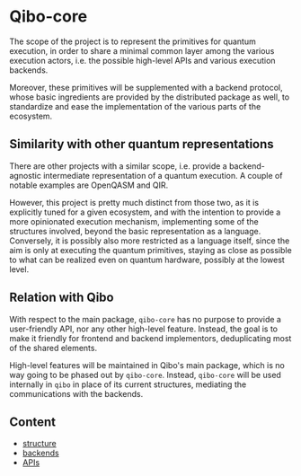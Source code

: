 # Qibo-core

The scope of the project is to represent the primitives for quantum execution, in order
to share a minimal common layer among the various execution actors, i.e. the possible
high-level APIs and various execution backends.

Moreover, these primitives will be supplemented with a backend protocol, whose basic
ingredients are provided by the distributed package as well, to standardize and ease the
implementation of the various parts of the ecosystem.

## Similarity with other quantum representations

There are other projects with a similar scope, i.e. provide a backend-agnostic
intermediate representation of a quantum execution.
A couple of notable examples are OpenQASM and QIR.

However, this project is pretty much distinct from those two, as it is explicitly tuned
for a given ecosystem, and with the intention to provide a more opinionated execution
mechanism, implementing some of the structures involved, beyond the basic representation
as a language.
Conversely, it is possibly also more restricted as a language itself, since the
aim is only at executing the quantum primitives, staying as close as possible to what
can be realized even on quantum hardware, possibly at the lowest level.

## Relation with Qibo

With respect to the main package, `qibo-core` has no purpose to provide a user-friendly
API, nor any other high-level feature.
Instead, the goal is to make it friendly for frontend and backend implementors,
deduplicating most of the shared elements.

High-level features will be maintained in Qibo's main package, which is no way going to
be phased out by `qibo-core`.
Instead, `qibo-core` will be used internally in `qibo` in place of its current
structures, mediating the communications with the backends.

## Content

- [structure](./structure.md)
- [backends](./backends.md)
- [APIs](./apis.md)
